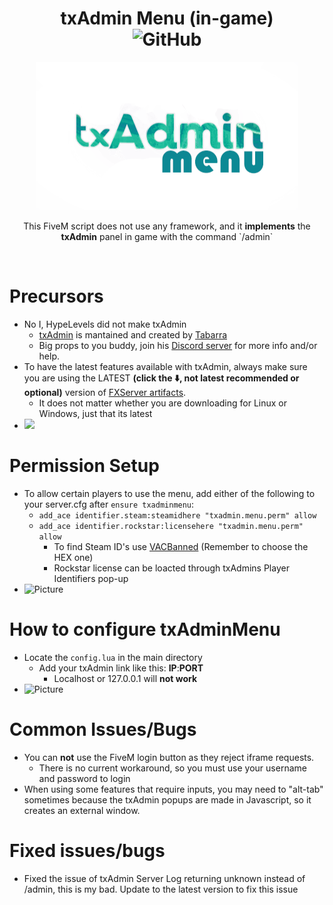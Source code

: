 <p align="center">
	<h1 align="center">
		txAdmin Menu (in-game) <br>
		<img alt="GitHub" src="https://img.shields.io/github/license/hypelevels/txadminmenu?color=informational&label=Follow%20the%20license&style=for-the-badge">
	</h1>
	<p align="center">
		<img width="420" height="237" src="docs/banner.png">
	</p>
	<p align="center">
		This FiveM script does not use any framework, and it <b>implements</b> the <b>txAdmin</b> panel in game with the command `/admin`
	</p>
</p>

<br/>

# Precursors
- No I, HypeLevels did not make txAdmin
	- [txAdmin](https://github.com/tabarra/txAdmin) is mantained and created by [Tabarra](https://github.com/tabarra)
	- Big props to you buddy, join his [Discord server](https://discord.gg/f3TsfvD) for more info and/or help.
- To have the latest features available with txAdmin, always make sure you are using the LATEST <b>(click the ⬇️, not latest recommended or optional)</b> version of [FXServer artifacts](https://runtime.fivem.net/artifacts/fivem/).
	- It does not matter whether you are downloading for Linux or Windows, just that its latest
- <img height="200" src="https://i.imgur.com/TYjiuC8.gif">

# Permission Setup
- To allow certain players to use the menu, add either of the following to your server.cfg after `ensure txadminmenu`:
	- `add_ace identifier.steam:steamidhere "txadmin.menu.perm" allow`
	- `add_ace identifier.rockstar:licensehere "txadmin.menu.perm" allow`
		- To find Steam ID's use [VACBanned](http://www.vacbanned.com/) (Remember to choose the HEX one)
		- Rockstar license can be loacted through txAdmins Player Identifiers pop-up
- ![Picture](https://i.imgur.com/KA6CZux.gif)

# How to configure txAdminMenu
- Locate the `config.lua` in the main directory
	- Add your txAdmin link like this: <b>IP</b>:<b>PORT</b> 
		- Localhost or 127.0.0.1 will <b><strong>not work</strong></b>
- ![Picture](https://i.imgur.com/Oqex8wG.gif)

# Common Issues/Bugs
- You can **not** use the FiveM login button as they reject iframe requests.
	- There is no current workaround, so you must use your username and password to login
- When using some features that require inputs, you may need to "alt-tab" sometimes because the txAdmin popups are made in Javascript, so it creates an external window.

# Fixed issues/bugs
- Fixed the issue of txAdmin Server Log returning unknown instead of /admin, this is my bad. Update to the latest version to fix this issue
